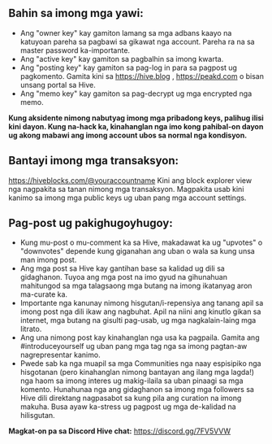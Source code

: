 ## Bahin sa imong mga yawi:
- Ang "owner key" kay gamiton lamang sa mga adbans kaayo na katuyoan pareha sa pagbawi
sa gikawat nga account. Pareha ra na sa master password ka-importante.
- Ang "active key" kay gamiton sa pagbalhin sa imong kwarta.
- Ang "posting key" kay gamiton sa pag-log in para sa pagpost ug pagkomento. Gamita kini sa
https://hive.blog , https://peakd.com o bisan unsang portal sa Hive.
- Ang "memo key" kay gamiton sa pag-decrypt ug mga encrypted nga memo.

**Kung aksidente nimong nabutyag imong mga pribadong keys, palihug ilisi kini dayon. Kung
na-hack ka, kinahanglan nga imo kong pahibal-on dayon ug akong mabawi ang imong account
ubos sa normal nga kondisyon.**

## Bantayi imong mga transaksyon:
https://hiveblocks.com/@youraccountname
Kini ang block explorer view nga nagpakita sa tanan nimong mga transaksyon. Magpakita usab
kini kanimo sa imong mga public keys ug uban pang mga account settings.

## Pag-post ug pakighugoyhugoy:
- Kung mu-post o mu-comment ka sa Hive, makadawat ka ug "upvotes" o "downvotes" depende
kung giganahan ang uban o wala sa kung unsa man imong post.
- Ang mga post sa Hive kay gantihan base sa kalidad ug dili sa gidaghanon. Tuyoa ang mga
post na imo gyud na gihunahuan mahitungod sa mga talagsaong mga butang na imong
ikatanyag aron ma-curate ka.
- Importante nga kanunay nimong hisgutan/i-repensiya ang tanang apil sa imong post nga dili
ikaw ang nagbuhat. Apil na niini ang kinutlo gikan sa internet, mga butang na gisulti pag-usab,
ug mga nagkalain-laing mga litrato.
- Ang una nimong post kay kinahanglan nga usa ka pagpaila. Gamita ang #introduceyourself ug
uban pang mga tag nga sa imong pagtan-aw nagrepresentar kanimo.
- Pwede sab ka nga muapil sa mga Communities nga naay espisipiko nga hisgotanan (pero
kinahanglan nimong bantayan ang ilang mga lagda!) nga haom sa imong interes ug makig-ilaila
sa uban pinaagi sa mga komento. Hunahunaa nga ang gidaghanon sa imong mga followers sa
Hive dili direktang nagpasabot sa kung pila ang curation na imong makuha. Busa ayaw
ka-stress ug pagpost ug mga de-kalidad na hilisgutan.

**Magkat-on pa sa Discord Hive chat:** https://discord.gg/7FV5VVW
